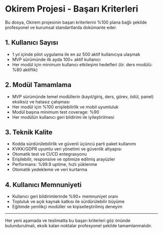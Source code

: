 # Okirem Projesi - Başarı Kriterleri

Bu dosya, Okirem projesinin başarı kriterlerini %100 plana bağlı şekilde profesyonel ve kurumsal standartlarda dokümante eder.

## 1. Kullanıcı Sayısı
- 1 yıl içinde pilot uygulama ile en az 500 aktif kullanıcıya ulaşmak
- MVP sürümünde ilk ayda 100+ aktif kullanıcı
- Her modül için minimum kullanıcı etkileşimi hedefleri (ör. ders modülü: %80 aktiflik)

## 2. Modül Tamamlama
- MVP sürümünde temel modüllerin (kayıt/giriş, ders, görev, ödül, panel) eksiksiz ve hatasız çalışması
- Her modül için %100 erişilebilirlik ve mobil uyumluluk
- Modül başına minimum test coverage: %90
- Her modülün kullanıcı geri bildirimi ile iyileştirilmesi

## 3. Teknik Kalite
- Kodda sürdürülebilirlik ve güvenli üçüncü parti paket kullanımı
- KVKK/GDPR uyumlu veri yönetimi ve güvenlik altyapısı
- Otomatik test ve CI/CD entegrasyonu
- Erişilebilir, responsive ve optimize edilmiş arayüzler
- Performans: %99.9 uptime, hızlı yüklenme
- Otomatik yedekleme ve veri kurtarma

## 4. Kullanıcı Memnuniyeti
- Kullanıcı geri bildirimlerinde %90+ memnuniyet oranı
- Topluluk ve açık kaynak katkısı ile sürdürülebilir büyüme
- Eğitimde yenilikçi modüller ve kişiselleştirilmiş deneyim

---

Her yeni aşamada ve teslimatta bu başarı kriterleri göz önünde bulundurulmalı, eksik kalan noktalar profesyonel şekilde tamamlanmalıdır.
